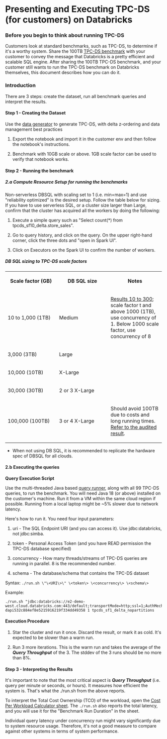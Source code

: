 # Presenting and Executing TPC-DS (for customers) on Databricks


### Before you begin to think about running TPC-DS

Customers look at standard benchmarks, such as TPC-DS, to determine if
it\'s a worthy system. Share the 100TB [TPC-DS benchmark](https://databricks.com/blog/2021/11/02/databricks-sets-official-data-warehousing-performance-record.html)
with your customer to convey the message that Databricks is a pretty
efficient and scalable SQL engine. After sharing the 100TB TPC-DS
benchmark, and your customer still wants to run the TPC-DS benchmark on
Databricks themselves, this document describes how you can do it.

### Introduction

There are 3 steps: create the dataset, run all benchmark queries and
interpret the results.

#### Step 1 - Creating the Dataset

Use the [data generator](https://e2-demo-west.cloud.databricks.com/?o=2556758628403379#notebook/3533331031122525/command/3533331031122526) to generate TPC-DS, with delta z-ordering and data management best practices

1.  Export the notebook and import it in the customer env and then follow the notebook's instructions.

2.  Benchmark with 10GB scale or above. 1GB scale factor can be used to verify that notebook works.

#### Step 2 - Running the benchmark

##### **2.a Compute Resource Setup for running the benchmarks**

Non-serverless DBSQL with scaling set to 1 (i.e. min=max=1) and use
"reliability optimized" is the desired setup. Follow the table below for
sizing. If you have to use serverless SQL, or a cluster size larger than
Large, confirm that the cluster has acquired all the workers by doing
the following:

1.  Execute a simple query such as "Select count(\*) from tpcds_sf10_delta.store_sales".

2.  Go to query history, and click on the query. On the upper right-hand corner, click the three dots and "open in Spark UI".

3.  Click on Executors on the Spark UI to confirm the number of workers.

##### **DB SQL sizing to TPC-DS scale factors**

<table data-number-column="false"><colgroup><col style="width: 225.67px;"><col style="width: 225.67px;"><col style="width: 225.67px;"></colgroup><tbody><tr><th rowspan="1" colspan="1" colorname="" class="ak-renderer-tableHeader-sortable-column__wrapper" data-colwidth="226.67" aria-sort="none"><div class="ak-renderer-tableHeader-sortable-column"><p data-renderer-start-pos="1752"><strong data-renderer-mark="true">Scale factor (GB)</strong></p><figure class="ak-renderer-tableHeader-sorting-icon__wrapper ak-renderer-tableHeader-sorting-icon__no-order"><div role="presentation"><div class="ak-renderer-tableHeader-sorting-icon css-qrn7se" role="button" tabindex="0" aria-label="sort column" aria-disabled="false"><div class="sorting-icon-svg__no_order ak-renderer-tableHeader-sorting-icon-inactive css-37qivc"><div class="css-1h55k8m"></div></div></div></div></figure></div></th><th rowspan="1" colspan="1" colorname="" class="ak-renderer-tableHeader-sortable-column__wrapper" data-colwidth="226.67" aria-sort="none"><div class="ak-renderer-tableHeader-sortable-column"><p data-renderer-start-pos="1773"><strong data-renderer-mark="true"><span id="15581c9b-5776-44a0-99e2-7f3dcf9fb202" data-renderer-mark="true" data-mark-type="annotation" data-mark-annotation-type="inlineComment" data-id="15581c9b-5776-44a0-99e2-7f3dcf9fb202">DB SQL size</span></strong></p><figure class="ak-renderer-tableHeader-sorting-icon__wrapper ak-renderer-tableHeader-sorting-icon__no-order"><div role="presentation"><div class="ak-renderer-tableHeader-sorting-icon css-qrn7se" role="button" tabindex="0" aria-label="sort column" aria-disabled="false"><div class="sorting-icon-svg__no_order ak-renderer-tableHeader-sorting-icon-inactive css-37qivc"><div class="css-1h55k8m"></div></div></div></div></figure></div></th><th rowspan="1" colspan="1" colorname="" class="ak-renderer-tableHeader-sortable-column__wrapper" data-colwidth="226.67" aria-sort="none"><div class="ak-renderer-tableHeader-sortable-column"><p data-renderer-start-pos="1788"><strong data-renderer-mark="true">Notes</strong></p><figure class="ak-renderer-tableHeader-sorting-icon__wrapper ak-renderer-tableHeader-sorting-icon__no-order"><div role="presentation"><div class="ak-renderer-tableHeader-sorting-icon css-qrn7se" role="button" tabindex="0" aria-label="sort column" aria-disabled="false"><div class="sorting-icon-svg__no_order ak-renderer-tableHeader-sorting-icon-inactive css-37qivc"><div class="css-1h55k8m"></div></div></div></div></figure></div></th></tr><tr><td rowspan="1" colspan="1" colorname="" data-colwidth="226.67"><p data-renderer-start-pos="1799">10 to 1,000 (1TB)</p></td><td rowspan="1" colspan="1" colorname="" data-colwidth="226.67"><p data-renderer-start-pos="1820">Medium</p></td><td rowspan="1" colspan="1" colorname="" data-colwidth="226.67"><p data-renderer-start-pos="1830"><a data-testid="link-with-safety" href="https://docs.google.com/presentation/d/1n8oILILhQrK46YBEGeM7PK9UyW_kcssPIkKE7wl7aqs/edit#slide=id.g14082412f71_0_36" title="https://docs.google.com/presentation/d/1n8oILILhQrK46YBEGeM7PK9UyW_kcssPIkKE7wl7aqs/edit#slide=id.g14082412f71_0_36" data-renderer-mark="true" class="css-tgpl01">Results 10 to 300</a>; scale factor t and above 1000 (1TB), use concurrency of 1. Below 1000 scale factor, use concurrency of 8</p></td></tr><tr><td rowspan="1" colspan="1" colorname="" data-colwidth="226.67"><p data-renderer-start-pos="1959"> 3,000 (3TB)</p></td><td rowspan="1" colspan="1" colorname="" data-colwidth="226.67"><p data-renderer-start-pos="1975">Large</p></td><td rowspan="1" colspan="1" colorname="" data-colwidth="226.67"><p data-renderer-start-pos="1984">&nbsp;</p></td></tr><tr><td rowspan="1" colspan="1" colorname="" data-colwidth="226.67"><p data-renderer-start-pos="1990">10,000 (10TB)</p></td><td rowspan="1" colspan="1" colorname="" data-colwidth="226.67"><p data-renderer-start-pos="2007">X-Large</p></td><td rowspan="1" colspan="1" colorname="" data-colwidth="226.67"><p data-renderer-start-pos="2018">&nbsp;</p></td></tr><tr><td rowspan="1" colspan="1" colorname="" data-colwidth="226.67"><p data-renderer-start-pos="2024">30,000 (30TB)</p></td><td rowspan="1" colspan="1" colorname="" data-colwidth="226.67"><p data-renderer-start-pos="2041"><span id="10ef4dda-2a57-4204-a40c-92a200f02f80" data-renderer-mark="true" data-mark-type="annotation" data-mark-annotation-type="inlineComment" data-id="10ef4dda-2a57-4204-a40c-92a200f02f80">2 or 3 X-Large</span></p></td><td rowspan="1" colspan="1" colorname="" data-colwidth="226.67"><p data-renderer-start-pos="2059">&nbsp;</p></td></tr><tr><td rowspan="1" colspan="1" colorname="" data-colwidth="226.67"><p data-renderer-start-pos="2065">100,000 (100TB)</p></td><td rowspan="1" colspan="1" colorname="" data-colwidth="226.67"><p data-renderer-start-pos="2084">3 or 4 X-Large</p></td><td rowspan="1" colspan="1" colorname="" data-colwidth="226.67"><p data-renderer-start-pos="2102">Should avoid 100TB due to costs and long running times.  <a data-testid="link-with-safety" href="https://databricks.com/blog/2021/11/02/databricks-sets-official-data-warehousing-performance-record.html" title="https://databricks.com/blog/2021/11/02/databricks-sets-official-data-warehousing-performance-record.html" data-renderer-mark="true" class="css-tgpl01">Refer to the audited result</a>. </p></td></tr></tbody></table>

-   When not using DB SQL, it is recommended to replicate the hardware spec of DBSQL for all clouds.

#### **2.b Executing the queries**

**Query Execution Script**

Use the multi-threaded Java based [query runner](https://drive.google.com/file/d/1YeF6jfpLyd_lJ8t25UFJ5e5pD2Ovrbd5/view?usp=sharing), along with all 99 TPC-DS queries, to run the benchmark. You will need Java 18 (or above) installed on the customer's machine. Run it from a VM within the same cloud region if possible. Running from a local laptop might be \~5% slower due to network latency.

Here's how to run it. You need four input parameters:

1.  uri - The SQL Endpoint URI (and you can access it). Use jdbc:databricks, not jdbc:simba.

2.  token - Personal Access Token (and you have READ permission the TPC-DS database specified)

3.  concurrency - How many threads/streams of TPC-DS queries are running in parallel. 8 is the recommended number.

4.  schema - The database/schema that contains the TPC-DS dataset

Syntax: `./run.sh \"\<URI\>\" \<token\> \<concurrency\> \<schema\>`

Example:
```
./run.sh "jdbc:databricks://e2-demo-west.cloud.databricks.com:443/default;transportMode=http;ssl=1;AuthMech=3;httpPath=/sql/1.0/endpoints/29c44a462d0d7d82;\" dapi532c884ef8e5215916219f334dd49358 1 tpcds_sf1_delta_nopartitions
```

#### **Execution Procedure**

1.  Star the cluster and run it once. Discard the result, or mark it as cold. It's expected to be slower than a warm run.

2.  Run 3 more iterations. This is the warm run and takes the average of the ***Query Throughput*** of the 3. The stddev of the 3 runs should be no more than 8%.

#### Step 3 - Interpreting the Results

It's important to note that the most critical aspect is ***Query Throughput*** (i.e. query per minute or seconds, or hours). It measures how efficient the system is. That's what the ./run.sh from the above reports.

To interpret the Total Cost Ownership (TCO) of the workload, open the [Cost Per Workload Calculator sheet](https://docs.google.com/spreadsheets/d/1ud7Ob2WY7q1wXKAdm2w8Hqr4Z9WbeYNiDcCk_7_5xUs/edit#gid=0). The `./run.sh` also reports the total latency, and you will use it for the "Benchmark Run Duration" in the sheet.

Individual query latency under concurrency run might vary significantly due to system resource usage. Therefore, it's not a good measure to compare against other systems in terms of system performance.
